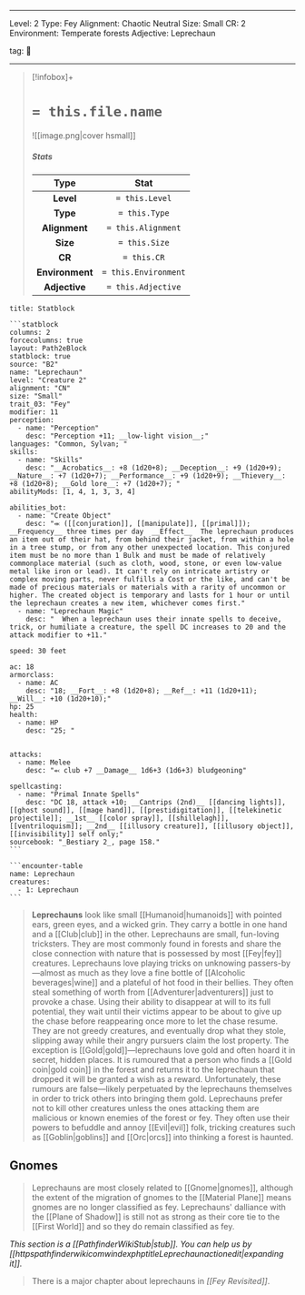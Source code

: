 
---





Level: 2
Type: Fey
Alignment: Chaotic Neutral
Size: Small
CR: 2
Environment: Temperate forests
Adjective: Leprechaun





tag: 👹

---

> [!infobox]+
> #  `= this.file.name`
> ![[image.png|cover hsmall]]
> ##### Stats
> Type | Stat |
> :---:|:---:|
> **Level** | `= this.Level` |
> **Type** | `= this.Type` |
> **Alignment** | `= this.Alignment` |
> **Size** | `= this.Size` |
> **CR** | `= this.CR` |
> **Environment** | `= this.Environment` |
> **Adjective** | `= this.Adjective` |



````ad-info
title: Statblock

```statblock
columns: 2
forcecolumns: true
layout: Path2eBlock
statblock: true
source: "B2"
name: "Leprechaun"
level: "Creature 2"
alignment: "CN"
size: "Small"
trait_03: "Fey"
modifier: 11
perception:
  - name: "Perception"
    desc: "Perception +11; __low-light vision__;"
languages: "Common, Sylvan; "
skills:
  - name: "Skills"
    desc: "__Acrobatics__: +8 (1d20+8); __Deception__: +9 (1d20+9); __Nature__: +7 (1d20+7); __Performance__: +9 (1d20+9); __Thievery__: +8 (1d20+8); __Gold lore__: +7 (1d20+7); "
abilityMods: [1, 4, 1, 3, 3, 4]

abilities_bot:
  - name: "Create Object"
    desc: "⬺ ([[conjuration]], [[manipulate]], [[primal]]); __Frequency__ three times per day  __Effect__  The leprechaun produces an item out of their hat, from behind their jacket, from within a hole in a tree stump, or from any other unexpected location. This conjured item must be no more than 1 Bulk and must be made of relatively commonplace material (such as cloth, wood, stone, or even low-value metal like iron or lead). It can't rely on intricate artistry or complex moving parts, never fulfills a Cost or the like, and can't be made of precious materials or materials with a rarity of uncommon or higher. The created object is temporary and lasts for 1 hour or until the leprechaun creates a new item, whichever comes first."
  - name: "Leprechaun Magic"
    desc: "  When a leprechaun uses their innate spells to deceive, trick, or humiliate a creature, the spell DC increases to 20 and the attack modifier to +11."

speed: 30 feet

ac: 18
armorclass:
  - name: AC
    desc: "18; __Fort__: +8 (1d20+8); __Ref__: +11 (1d20+11); __Will__: +10 (1d20+10);"
hp: 25
health:
  - name: HP
    desc: "25; "


attacks:
  - name: Melee
    desc: "⬻ club +7 __Damage__ 1d6+3 (1d6+3) bludgeoning"

spellcasting:
  - name: "Primal Innate Spells"
    desc: "DC 18, attack +10; __Cantrips (2nd)__ [[dancing lights]], [[ghost sound]], [[mage hand]], [[prestidigitation]], [[telekinetic projectile]]; __1st__ [[color spray]], [[shillelagh]], [[ventriloquism]]; __2nd__ [[illusory creature]], [[illusory object]], [[invisibility]] self only;"
sourcebook: "_Bestiary 2_, page 158."
```

```encounter-table
name: Leprechaun
creatures:
  - 1: Leprechaun
```

````



> **Leprechauns** look like small [[Humanoid|humanoids]] with pointed ears, green eyes, and a wicked grin. They carry a bottle in one hand and a [[Club|club]] in the other.
> Leprechauns are small, fun-loving tricksters. They are most commonly found in forests and share the close connection with nature that is possessed by most [[Fey|fey]] creatures. Leprechauns love playing tricks on unknowing passers-by—almost as much as they love a fine bottle of [[Alcoholic beverages|wine]] and a plateful of hot food in their bellies. They often steal something of worth from [[Adventurer|adventurers]] just to provoke a chase. Using their ability to disappear at will to its full potential, they wait until their victims appear to be about to give up the chase before reappearing once more to let the chase resume. They are not greedy creatures, and eventually drop what they stole, slipping away while their angry pursuers claim the lost property. The exception is [[Gold|gold]]—leprechauns love gold and often hoard it in secret, hidden places. It is rumoured that a person who finds a [[Gold coin|gold coin]] in the forest and returns it to the leprechaun that dropped it will be granted a wish as a reward. Unfortunately, these rumours are false—likely perpetuated by the leprechauns themselves in order to trick others into bringing them gold.
> Leprechauns prefer not to kill other creatures unless the ones attacking them are malicious or known enemies of the forest or fey. They often use their powers to befuddle and annoy [[Evil|evil]] folk, tricking creatures such as [[Goblin|goblins]] and [[Orc|orcs]] into thinking a forest is haunted.


## Gnomes

> Leprechauns are most closely related to [[Gnome|gnomes]], although the extent of the migration of gnomes to the [[Material Plane]] means gnomes are no longer classified as fey. Leprechauns' dalliance with the [[Plane of Shadow]] is still not as strong as their core tie to the [[First World]] and so they do remain classified as fey.



*This section is a [[PathfinderWikiStub|stub]]. You can help us by [[httpspathfinderwikicomwindexphptitleLeprechaunactionedit|expanding it]].*


> There is a major chapter about leprechauns in *[[Fey Revisited]]*.








